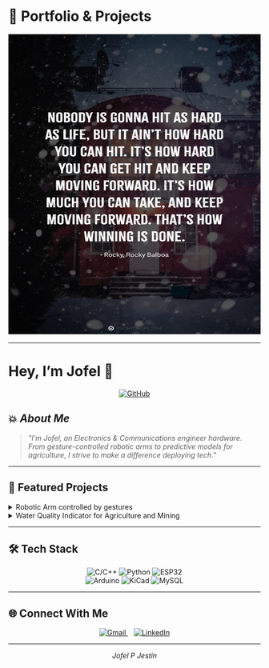# 📘 Portfolio & Projects

<!-- Resized banner -->
<p align="center">
  <img src="quote.jpg" alt="Banner" width="100%" height="600px" />
</p>

---

# Hey, I’m **Jofel** 👋


<p align="center">
  <a href="https://github.com/jofel-dev" rel="nofollow">
    <img src="https://cdn-icons-png.flaticon.com/512/25/25231.png" alt="GitHub" height="50" />
  </a>
</p>

## 💥 _About Me_

> _"I’m Jofel, an Electronics & Communications engineer hardware. From gesture-controlled robotic arms to predictive models for agriculture, I strive to make a difference deploying tech."_

---

## 🚀 Featured Projects

<details>
<summary> Robotic Arm controlled by gestures</summary>

**Tech**: ESP-NOW, PCA9685, MPU6050  
**Highlights**:
- Real-time gesture capture  
- Smooth servo control for precision  

![Glove Demo](assets/glove-demo.gif)

</details>

<details>
<summary> Water Quality Indicator for Agriculture and Mining</summary>

**Tech**: XAMPP → MySQL, Arduino IDE, PHP  
**Highlights**:
- 4-parameter model (pH, Temperature, TDS, Turbidity)  
- Live dashboard integration  

<img src="assets/soil-dashboard.png" width="400" />

</details>

---

## 🛠️ Tech Stack

<p align="center">
  <img src="https://img.shields.io/badge/C%2F%2B%2B-blue" alt="C/C++" height="50" />
  <img src="https://img.shields.io/badge/Python-yellow" alt="Python" height="50" />
  <img src="https://img.shields.io/badge/ESP32-teal" alt="ESP32" height="50" /><br>
  <img src="https://img.shields.io/badge/Arduino-lightgrey" alt="Arduino" height="50" />
  <img src="https://img.shields.io/badge/KiCad-red" alt="KiCad" height="50" />
  <img src="https://img.shields.io/badge/MySQL-blueviolet" alt="MySQL" height="50" />
</p>

---

## 🌐 Connect With Me

<p align="center">
  <a href="mailto:jofelpj@gmail.com" rel="nofollow">
    <img src="https://www.gstatic.com/images/branding/product/1x/gmail_48dp.png" alt="Gmail" height="50" />
  </a>
  &nbsp;&nbsp;
  <a href="https://www.linkedin.com/in/jofelpj/" rel="nofollow">
    <img src="https://cdn-icons-png.flaticon.com/512/174/174857.png" alt="LinkedIn" height="50" />
  </a>
</p>

---

<p align="center">
  <em>Jofel P Jestin</em>
</p>
